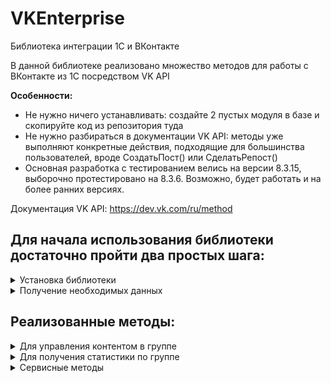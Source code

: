 # VKEnterprise
Библиотека интеграции 1С и ВКонтакте

В данной библиотеке реализовано множество методов для работы с ВКонтакте из 1С посредством VK API 

**Особенности:**
- Не нужно ничего устанавливать: создайте 2 пустых модуля в базе и скопируйте код из репозитория туда
- Не нужно разбираться в документации VK API: методы уже выполняют конкретные действия, подходящие для большинства пользователей, вроде СоздатьПост() или СделатьРепост()
- Основная разработка с тестированием велись на версии 8.3.15, выборочно протестировано на 8.3.6. Возможно, будет работать и на более ранних версиях.

Документация VK API:
https://dev.vk.com/ru/method

## Для начала использования библиотеки достаточно пройти два простых шага: ##
<details>
<summary>Установка библиотеки</summary>
<br>
Библиотека представляет из себя всего два общих модуля

  
- **Инструменты** - содержит вспомогательные методы, вроде отправки http запросов, чтения JSON и пр.
- **Действия**    - непосредственно сами методы работы с VK
  
Эти модули необходимо добавить в свою конфигурацию (модули серверные). При переименовании модуля **Инструменты** необходимо будет провести рефакторинг в модуле **Действия**. Модуль же **Действия** можно переименовывать без изменений.
После установки можно просто вызывать нужные методы из модуля **Действия**
</details>

<details>
<summary>Получение необходимых данных</summary>
<br>
Перед началом работы необходимо получить некоторые параметры для VK API. Их перечень содержится в функции ПолучитьСтандартныеПараметры
<br><br>
После получения их можно вставить в эту функцию и все будет работать. Если же вы хотите передавать эти параметры каждый раз при вызове (например разные для нескольких сообществ), то это можно сделать через параметр Параметры, который есть у каждого метода.
При вызове, параметры заполняются из функции ПолучитьСтандартныеПараметры, после чего перезаписываются по ключам значениями, переданными в параметр "Параметры"
<br><br>
 
  ```
  _Параметры = Новый Структура;

  _Параметры.Вставить("v"	              , "5.131");
  _Параметры.Вставить("from_group"      , "1");
_Параметры.Вставить("group_id"        , "123456789");
  _Параметры.Вставить("owner_id"        , "-123456789");
  _Параметры.Вставить("app_id"          , "87654321");
_Параметры.Вставить("access_token"    , "vk1.a.E-byuFeG1qcN7...");
	
  ```

Рассмотрим получение каждого значения:

**1. v**
   
   Параметр v означает версию VK API. Тестирование проводилось на 5.131, рекомендуется его таким и оставить

**2. from_group**

   От лица группы. Должен быть 1

**3. group_id и owner_id**

   ID группы. Если у вас стандартный адрес группы, то id можно найти в URL. В противном случае он будет на вкладке "Управление" в группе, под полем Адрес. owner_id - тоже самое, но со знаком '-' впереди

**4. app_id**

   app_id - ID приложения. Для создания приложения необходимо:
   
  * Перейти по адресу https://vk.com/apps?act=manage, авторизоваться и нажать "Создать"
  * Выбрать название и пункт Standalone-приложение
  * После создания, перейти в редактирование на вкладку Настройки, забрать оттуда ID приложения (и есть app_id), и переключить статус на "Приложение включено и видно всем"
  * Сохранить изменения

**5. access_token**

  acess_token можно получить при помощи одного из методов модуля **Действия**:
  
  * Выполнить _СоздатьСсылкуПолученияТокена(app_id)_, Передав туда ID приложения из пункта 5
  * Метод вернет URL, по нему необходимо перейти в браузере
  * Авторизоваться через ВК и подтвердить
  * Забрать токен из параметра URL в адресной строке
   
</details>

## Реализованные методы: ##
<details>
<summary> Для управления контентом в группе</summary>
<br>
Эти методы предназначены для создания/удаления/редактирования контента в сообществе

* __Создание поста | Метод: СоздатьПост()__
  
  | Параметр | Тип | Назначение |
  |-|-|-|
  | Текст | Строка | Непосредственно текст поста |
  | МассивКартинок | Массив строк (путей к файлам), Массив Двоичных данных | Массив картинок, которые необходимо прикрепить к посту |
  | Рекламный | Булево (По умолчанию Ложь) | Пометить пост как рекламу |
  | СсылкаПодЗаписью | Строка (По умолчанию "") | Позволяет прикрепить ссылку к посту |
  | Параметры | Структура (по умолчанию нет) | Параметры / перезапись стандартных параметров (см. Получение необходимых данных) |

___

* __Удаление поста | Метод: УдалитьПост()__
  
  | Параметр | Тип | Назначение |
  |-|-|-|
  | ID | Строка | ID поста (из URL адреса поста или ответа СоздатьПост() |
  | Параметры | Структура (по умолчанию нет) | Параметры / перезапись стандартных параметров (см. Получение необходимых данных)|

___

* __Создание опроса | Метод: СоздатьОпрос()__
  
  | Параметр | Тип | Назначение |
  |-|-|-|
  | Вопрос | Строка | Вопрос в опросе |
  | МассивОтветов | Массив строк | Набор ответов на вопрос опроса |
  | Картинка | Строка (Путь к файлу), ДвоичныеДанные (по умолчанию "") | Картинка фона опроса* |
  | Параметры | Структура (по умолчанию нет) | Параметры / перезапись стандартных параметров (см. Получение необходимых данных)|

 *Вероятно, из-за бага ВК картинка в опрос на 09.2023 не добавляется. Разбирали запрос вместе с поддержкой - ошибок не нашли, но и решить ничего не смогли
___

* __Создание альбома для фотографий | Метод: СоздатьАльбом()__
  
  | Параметр | Тип | Назначение |
  |-|-|-|
  | Наименование | Строка | Название альбома |
  | Описание | Строка | Описание альбома |
  | Параметры | Структура (по умолчанию нет) | Параметры / перезапись стандартных параметров (см. Получение необходимых данных)|

___
</details>



<details>
<summary>Для получения статистики по группе</summary>
<br>
Эти методы предназначены для получения статистических данных сообщества

* __Получение общей статистики за период | Метод: ПолучитьСтатистику()__
  
  | Параметр | Тип | Назначение |
  |-|-|-|
  | ДатаНачала | Дата | Начало периода |
  | ДатаОкончания | Дата | Конец периода |
  | Параметры | Структура (по умолчанию нет) | Параметры / перезапись стандартных параметров (см. Получение необходимых данных)|

___
</details>



<details>
<summary>Сервисные методы</summary>
<br>
Небольшие методы-инструменты от ВК


* __Сокращение ссылки | Метод: СократитьСсылку()__
  
  | Параметр | Тип | Назначение |
  |-|-|-|
  | URL | Строка | Адрес для сокращения |
  | Параметры | Структура (по умолчанию нет) | Параметры / перезапись стандартных параметров (см. Получение необходимых данных)|
  
</details>
